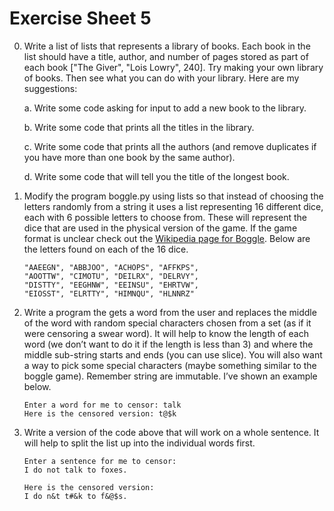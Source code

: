# Exercise Sheet 5

0. Write a list of lists that represents a library of books. Each book in the list should have a title, author, and number of pages stored as part of each book ["The Giver", "Lois Lowry", 240]. Try making your own library of books. Then see what you can do with your library. Here are my suggestions:

   a. Write some code asking for input to add a new book to the library.

   b. Write some code that prints all the titles in the library.

   c. Write some code that prints all the authors (and remove duplicates if you have more
   than one book by the same author).

   d. Write some code that will tell you the title of the longest book.

1. Modify the program boggle.py using lists so that instead of choosing the letters randomly from a string it uses a list representing 16 different dice, each with 6 possible letters to choose from. These will represent the dice that are used in the physical version of the game. If the game format is unclear check out the [Wikipedia page for Boggle](https://en.wikipedia.org/wiki/Boggle). Below are the letters found on each of the 16 dice.

   ```
   "AAEEGN", "ABBJOO", "ACHOPS", "AFFKPS",
   "AOOTTW", "CIMOTU", "DEILRX", "DELRVY",
   "DISTTY", "EEGHNW", "EEINSU", "EHRTVW",
   "EIOSST", "ELRTTY", "HIMNQU", "HLNNRZ"
   ```

2. Write a program the gets a word from the user and replaces the middle of the word with random special characters chosen from a set (as if it were censoring a swear word). It will help to know the length of each word (we don’t want to do it if the length is less than 3) and where the middle sub-string starts and ends (you can use slice). You will also want a way to pick some special characters (maybe something similar to the boggle game). Remember string are immutable. I’ve shown an example below.

   ```
   Enter a word for me to censor: talk
   Here is the censored version: t@$k
   ```

3. Write a version of the code above that will work on a whole sentence. It will help to split the list up into the individual words first.

   ```
   Enter a sentence for me to censor:
   I do not talk to foxes.

   Here is the censored version:
   I do n&t t#&k to f&@$s.
   ```